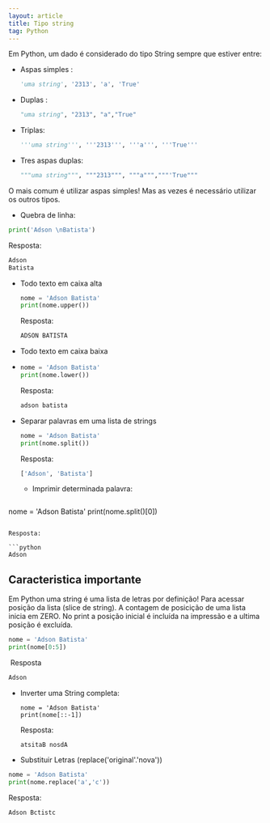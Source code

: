 ```yaml
---
layout: article
title: Tipo string
tag: Python
---
```


Em Python, um dado é considerado do tipo String sempre que estiver entre:

- Aspas simples :

  ```python
  'uma string', '2313', 'a', 'True'
  ```

- Duplas :

  ```python
  "uma string", "2313", "a","True"
  ```

- Triplas:

  ```python
  '''uma string''', '''2313''', '''a''', '''True'''
  ```

- Tres aspas duplas:

  ```python
  """uma string""", """2313""", """a""","""'True"""	
  ```

O mais comum é utilizar aspas simples! Mas as vezes é necessário utilizar os outros tipos.

- Quebra de linha:

```python
print('Adson \nBatista')
```

Resposta:

```python
Adson 
Batista
```

- Todo texto em caixa alta

  ```python
  nome = 'Adson Batista'
  print(nome.upper())
  ```

   Resposta: 

  ```python
  ADSON BATISTA
  ```

  

- Todo texto em caixa baixa

- ```python
  nome = 'Adson Batista'
  print(nome.lower())
  ```
   Resposta: 

  ```python
  adson batista
  ```

- Separar palavras em uma lista de strings

  ```python
  nome = 'Adson Batista'
  print(nome.split())
  ```
  Resposta: 

  ```python
  ['Adson', 'Batista']
  ```


  - Imprimir determinada palavra:

  ```python
nome = 'Adson Batista'
print(nome.split()[0])
  ```

  Resposta: 

  ```python
Adson
  ```

## Caracteristica importante

Em Python uma string é uma lista de letras por definição! Para acessar posição da lista (slice de string). A contagem de posicição de uma lista inicia em ZERO. No print a posição inicial é incluída na impressão e a ultima posição é excluída.

  ```python
nome = 'Adson Batista'
print(nome[0:5])
  ```

​	Resposta

  ```Python
Adson
  ```

- Inverter uma String completa:

    ```
    nome = 'Adson Batista'
    print(nome[::-1])
    ```

  Resposta:

    ```
  atsitaB nosdA
    ```

-  Substituir Letras (replace('original'.'nova'))

  ```python
  nome = 'Adson Batista'
  print(nome.replace('a','c'))
  ```

  Resposta:

  ```python
  Adson Bctistc
  ```

  

